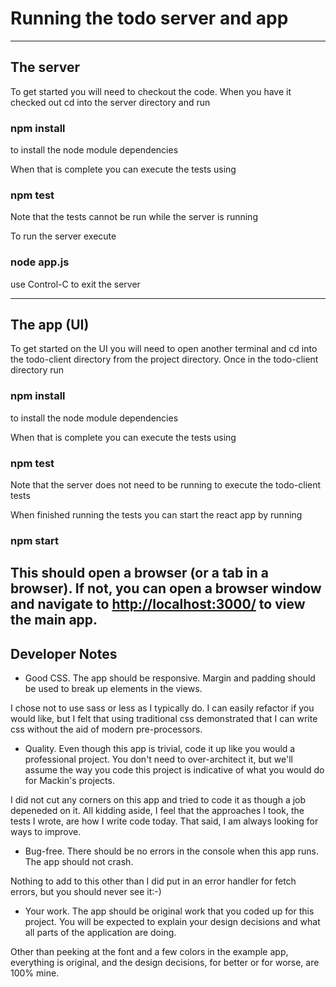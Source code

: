 # Running the todo server and app

---
## The server

To get started you will need to checkout the code. When you have it checked out cd into the 
server directory and run

### npm install

to install the node module dependencies

When that is complete you can execute the tests using

### npm test

Note that the tests cannot be run while the server is running

To run the server execute

### node app.js

use Control-C to exit the server

---
## The app (UI)

To get started on the UI you will need to open another terminal and cd into the todo-client directory from the project directory.
Once in the todo-client directory run

### npm install

to install the node module dependencies

When that is complete you can execute the tests using

### npm test

Note that the server does not need to be running to execute the todo-client tests

When finished running the tests you can start the react app by running

### npm start

This should open a browser (or a tab in a browser). If not, you can open a browser window and navigate to 
[http://localhost:3000/](http://localhost:3000) to view the main app.
---
## Developer Notes
- Good CSS.  The app should be responsive.  Margin and padding should be used to break up elements in the views.

I chose not to use sass or less as I typically do. I can easily refactor if you would like, but I felt that 
using traditional css demonstrated that I can write css without the aid of modern pre-processors.

- Quality.  Even though this app is trivial, code it up like you would a professional project.  You don't need to over-architect it, but we'll assume the way you code this project is indicative of what you would do for Mackin's projects.

I did not cut any corners on this app and tried to code it as though a job depeneded on it. All kidding aside, I
feel that the approaches I took, the tests I wrote, are how I write code today. That said, I am always looking for
ways to improve.

- Bug-free.  There should be no errors in the console when this app runs.  The app should not crash.

Nothing to add to this other than I did put in an error handler for fetch errors, but you should never see it:-)

- Your work.  The app should be original work that you coded up for this project.  You will be expected to explain your design decisions and what all parts of the application are doing.

Other than peeking at the font and a few colors in the example app, everything is original, and the design decisions, for better or for worse, are 100% mine.
